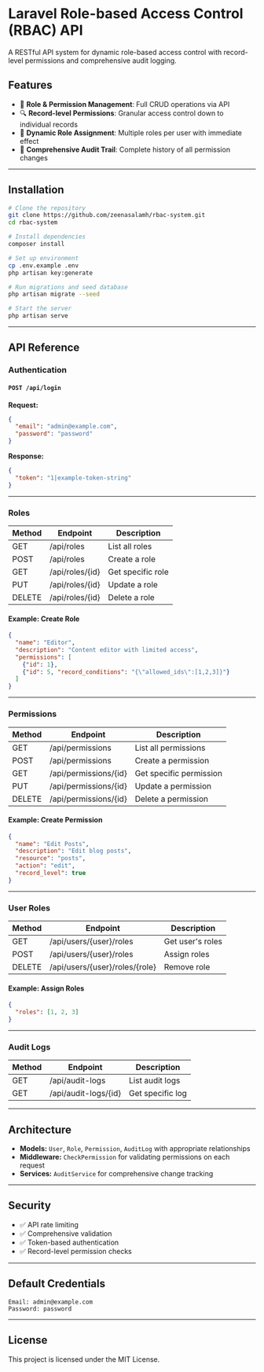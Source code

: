 # Laravel Role-based Access Control (RBAC) API

A RESTful API system for dynamic role-based access control with record-level permissions and comprehensive audit logging.

## Features

- 🔐 **Role & Permission Management**: Full CRUD operations via API
- 🔍 **Record-level Permissions**: Granular access control down to individual records
- 👥 **Dynamic Role Assignment**: Multiple roles per user with immediate effect
- 📝 **Comprehensive Audit Trail**: Complete history of all permission changes

---

## Installation

```bash
# Clone the repository
git clone https://github.com/zeenasalamh/rbac-system.git
cd rbac-system

# Install dependencies
composer install

# Set up environment
cp .env.example .env
php artisan key:generate

# Run migrations and seed database
php artisan migrate --seed

# Start the server
php artisan serve
```

---

## API Reference

### Authentication

#### `POST /api/login`

**Request:**

```json
{
  "email": "admin@example.com",
  "password": "password"
}
```

**Response:**

```json
{
  "token": "1|example-token-string"
}
```

---

### Roles

| Method | Endpoint          | Description          |
|--------|------------------|----------------------|
| GET    | /api/roles       | List all roles      |
| POST   | /api/roles       | Create a role       |
| GET    | /api/roles/{id}  | Get specific role   |
| PUT    | /api/roles/{id}  | Update a role       |
| DELETE | /api/roles/{id}  | Delete a role       |

#### Example: Create Role

```json
{
  "name": "Editor",
  "description": "Content editor with limited access",
  "permissions": [
    {"id": 1},
    {"id": 5, "record_conditions": "{\"allowed_ids\":[1,2,3]}"}
  ]
}
```

---

### Permissions

| Method | Endpoint             | Description            |
|--------|----------------------|------------------------|
| GET    | /api/permissions     | List all permissions  |
| POST   | /api/permissions     | Create a permission   |
| GET    | /api/permissions/{id} | Get specific permission |
| PUT    | /api/permissions/{id} | Update a permission   |
| DELETE | /api/permissions/{id} | Delete a permission   |

#### Example: Create Permission

```json
{
  "name": "Edit Posts",
  "description": "Edit blog posts",
  "resource": "posts",
  "action": "edit",
  "record_level": true
}
```

---

### User Roles

| Method | Endpoint                 | Description            |
|--------|--------------------------|------------------------|
| GET    | /api/users/{user}/roles  | Get user's roles      |
| POST   | /api/users/{user}/roles  | Assign roles          |
| DELETE | /api/users/{user}/roles/{role} | Remove role |

#### Example: Assign Roles

```json
{
  "roles": [1, 2, 3]
}
```

---

### Audit Logs

| Method | Endpoint            | Description          |
|--------|---------------------|----------------------|
| GET    | /api/audit-logs     | List audit logs     |
| GET    | /api/audit-logs/{id} | Get specific log   |

---

## Architecture

- **Models:** `User`, `Role`, `Permission`, `AuditLog` with appropriate relationships
- **Middleware:** `CheckPermission` for validating permissions on each request
- **Services:** `AuditService` for comprehensive change tracking

---

## Security

- ✅ API rate limiting
- ✅ Comprehensive validation
- ✅ Token-based authentication
- ✅ Record-level permission checks

---

## Default Credentials

```plaintext
Email: admin@example.com
Password: password
```

---

## License

This project is licensed under the MIT License.

